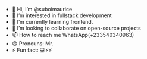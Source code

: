 - 👋 Hi, I’m @suboimaurice
- 👀 I’m interested in fullstack development
- 🌱 I’m currently learning frontend.
- 💞️ I’m looking to collaborate on open-source projects
- 📫 How to reach me WhatsApp(+233540340963)
- 😄 Pronouns: Mr.
- ⚡ Fun fact: 💻⚡⚡

<!---
suboimaurice/suboimaurice is a ✨ special ✨ repository because its `README.md` (this file) appears on your GitHub profile.
You can click the Preview link to take a look at your changes.
--->
